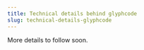```yaml
---
title: Technical details behind glyphcode
slug: technical-details-glyphcode
---
```


More details to follow soon.

